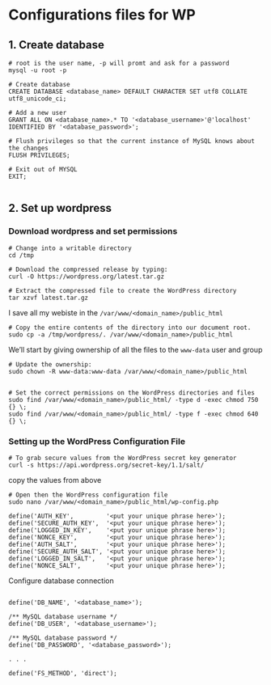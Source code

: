 # Configurations files for WP

## 1. Create database

```
# root is the user name, -p will promt and ask for a password
mysql -u root -p

# Create database
CREATE DATABASE <database_name> DEFAULT CHARACTER SET utf8 COLLATE utf8_unicode_ci;

# Add a new user
GRANT ALL ON <database_name>.* TO '<database_username>'@'localhost' IDENTIFIED BY '<database_password>';

# Flush privileges so that the current instance of MySQL knows about the changes
FLUSH PRIVILEGES;

# Exit out of MYSQL
EXIT;


```

## 2. Set up wordpress

### Download wordpress and set permissions

```
# Change into a writable directory
cd /tmp

# Download the compressed release by typing:
curl -O https://wordpress.org/latest.tar.gz

# Extract the compressed file to create the WordPress directory
tar xzvf latest.tar.gz

```

I save all my webiste in the `/var/www/<domain_name>/public_html`

```
# Copy the entire contents of the directory into our document root.
sudo cp -a /tmp/wordpress/. /var/www/<domain_name>/public_html
```

We’ll start by giving ownership of all the files to the `www-data` user and group

```
# Update the ownership:
sudo chown -R www-data:www-data /var/www/<domain_name>/public_html


# Set the correct permissions on the WordPress directories and files
sudo find /var/www/<domain_name>/public_html/ -type d -exec chmod 750 {} \;
sudo find /var/www/<domain_name>/public_html/ -type f -exec chmod 640 {} \;

```

### Setting up the WordPress Configuration File

```
# To grab secure values from the WordPress secret key generator
curl -s https://api.wordpress.org/secret-key/1.1/salt/

```

copy the values from above

```
# Open then the WordPress configuration file
sudo nano /var/www/<domain_name>/public_html/wp-config.php
```

```
define('AUTH_KEY',         '<put your unique phrase here>');
define('SECURE_AUTH_KEY',  '<put your unique phrase here>');
define('LOGGED_IN_KEY',    '<put your unique phrase here>');
define('NONCE_KEY',        '<put your unique phrase here>');
define('AUTH_SALT',        '<put your unique phrase here>');
define('SECURE_AUTH_SALT', '<put your unique phrase here>');
define('LOGGED_IN_SALT',   '<put your unique phrase here>');
define('NONCE_SALT',       '<put your unique phrase here>');
```

Configure database connection

```

define('DB_NAME', '<database_name>');

/** MySQL database username */
define('DB_USER', '<database_username>');

/** MySQL database password */
define('DB_PASSWORD', '<database_password>');

. . .

define('FS_METHOD', 'direct');

```
